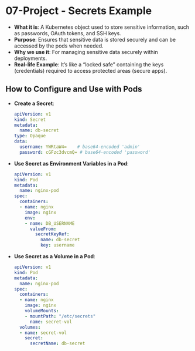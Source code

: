 # 07-Project - Secrets Example

- **What it is**: A Kubernetes object used to store sensitive information, such as passwords, OAuth tokens, and SSH keys.
- **Purpose**: Ensures that sensitive data is stored securely and can be accessed by the pods when needed.
- **Why we use it**: For managing sensitive data securely within deployments.
- **Real-life Example**: It’s like a “locked safe” containing the keys (credentials) required to access protected areas (secure apps).

## How to Configure and Use with Pods

- **Create a Secret**:

     ```yaml
     apiVersion: v1
     kind: Secret
     metadata:
       name: db-secret
     type: Opaque
     data:
       username: YWRtaW4=    # base64-encoded 'admin'
       password: cGFzc3dvcmQ= # base64-encoded 'password'
     ```

- **Use Secret as Environment Variables in a Pod**:

     ```yaml
     apiVersion: v1
     kind: Pod
     metadata:
       name: nginx-pod
     spec:
       containers:
       - name: nginx
         image: nginx
         env:
         - name: DB_USERNAME
           valueFrom:
             secretKeyRef:
               name: db-secret
               key: username
     ```

- **Use Secret as a Volume in a Pod**:

     ```yaml
     apiVersion: v1
     kind: Pod
     metadata:
       name: nginx-pod
     spec:
       containers:
       - name: nginx
         image: nginx
         volumeMounts:
         - mountPath: "/etc/secrets"
           name: secret-vol
       volumes:
       - name: secret-vol
         secret:
           secretName: db-secret
     ```
